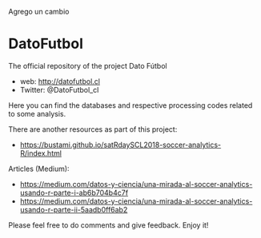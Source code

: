 Agrego un cambio

# DatoFutbol
The official repository of the project Dato Fútbol

* web: http://datofutbol.cl 
* Twitter: @DatoFutbol_cl

Here you can find the databases and respective processing codes related to some analysis.

There are another resources as part of this project:

* https://bustami.github.io/satRdaySCL2018-soccer-analytics-R/index.html

Articles (Medium):

* https://medium.com/datos-y-ciencia/una-mirada-al-soccer-analytics-usando-r-parte-i-ab6b704b4c7f
* https://medium.com/datos-y-ciencia/una-mirada-al-soccer-analytics-usando-r-parte-ii-5aadb0ff6ab2

Please feel free to do comments and give feedback.
Enjoy it!
